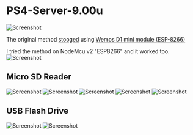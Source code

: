# PS4-Server-9.00u
![Screenshot](https://img.shields.io/badge/ESP-8266-red)


The original method [stooged](https://github.com/stooged/PS4-Server-900u) using [Wemos D1 mini module (ESP-8266)](https://www.researchgate.net/profile/Arthur-Bucioli/publication/333686151/figure/fig2/AS:768589330137089@1560257384094/Wemos-D1-mini-module-ESP-8266.ppm)

I tried the method on NodeMcu v2 "ESP8266" and it worked too.
![Screenshot](000.png) 



## Micro SD Reader
![Screenshot](0.jpg) 
![Screenshot](1.jpg) 
![Screenshot](2.jpg) 
![Screenshot](3.jpg) 
![Screenshot](4.jpg) 

## USB Flash Drive
![Screenshot](5.jpg) 
![Screenshot](6.jpg) 



